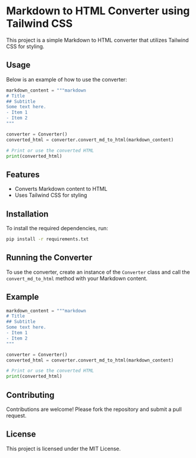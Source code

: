 
# Markdown to HTML Converter using Tailwind CSS

This project is a simple Markdown to HTML converter that utilizes Tailwind CSS for styling.

## Usage

Below is an example of how to use the converter:

```python
markdown_content = """markdown
# Title
## Subtitle
Some text here.
- Item 1
- Item 2
"""

converter = Converter()
converted_html = converter.convert_md_to_html(markdown_content)

# Print or use the converted HTML
print(converted_html)
```

## Features

- Converts Markdown content to HTML
- Uses Tailwind CSS for styling

## Installation

To install the required dependencies, run:

```bash
pip install -r requirements.txt
```

## Running the Converter

To use the converter, create an instance of the `Converter` class and call the `convert_md_to_html` method with your Markdown content.

## Example

```python
markdown_content = """markdown
# Title
## Subtitle
Some text here.
- Item 1
- Item 2
"""

converter = Converter()
converted_html = converter.convert_md_to_html(markdown_content)

# Print or use the converted HTML
print(converted_html)
```

## Contributing

Contributions are welcome! Please fork the repository and submit a pull request.

## License

This project is licensed under the MIT License.
